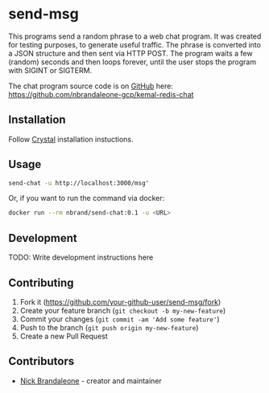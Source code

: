 # send-msg

This programs send a random phrase to a web chat program.
It was created for testing purposes, to generate useful traffic.
The phrase is converted into a JSON structure and then sent via
HTTP POST. The program waits a few (random) seconds and then loops
forever, until the user stops the program with SIGINT or SIGTERM.

The chat program source code is on [GitHub](https://github.com/) here: https://github.com/nbrandaleone-gcp/kemal-redis-chat

## Installation

Follow [Crystal](https://crystal-lang.org/install/) installation instuctions.

## Usage

```bash
send-chat -u http://localhost:3000/msg"
```

Or, if you want to run the command via docker:

```bash
docker run --rm nbrand/send-chat:0.1 -u <URL>
```

## Development

TODO: Write development instructions here

## Contributing

1. Fork it (<https://github.com/your-github-user/send-msg/fork>)
2. Create your feature branch (`git checkout -b my-new-feature`)
3. Commit your changes (`git commit -am 'Add some feature'`)
4. Push to the branch (`git push origin my-new-feature`)
5. Create a new Pull Request

## Contributors

- [Nick Brandaleone](https://github.com/your-github-user) - creator and maintainer
